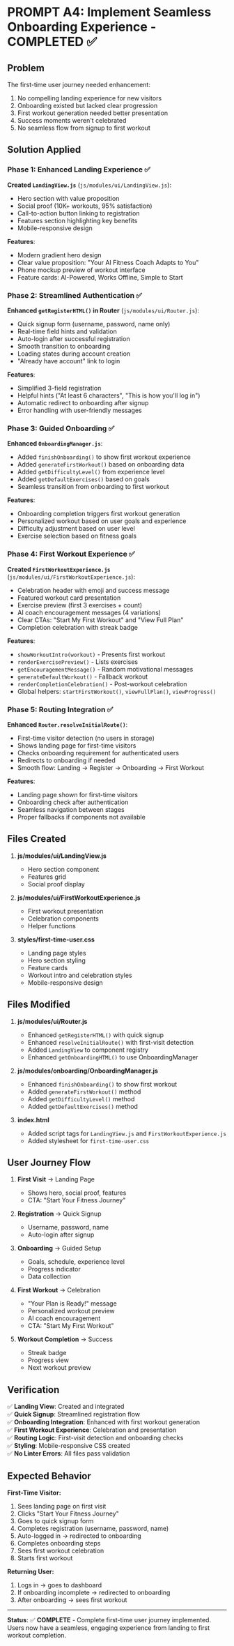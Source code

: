 # PROMPT A4: Implement Seamless Onboarding Experience - COMPLETED ✅

## Problem
The first-time user journey needed enhancement:
1. No compelling landing experience for new visitors
2. Onboarding existed but lacked clear progression
3. First workout generation needed better presentation
4. Success moments weren't celebrated
5. No seamless flow from signup to first workout

## Solution Applied

### Phase 1: Enhanced Landing Experience ✅

**Created `LandingView.js`** (`js/modules/ui/LandingView.js`):
- Hero section with value proposition
- Social proof (10K+ workouts, 95% satisfaction)
- Call-to-action button linking to registration
- Features section highlighting key benefits
- Mobile-responsive design

**Features**:
- Modern gradient hero design
- Clear value proposition: "Your AI Fitness Coach Adapts to You"
- Phone mockup preview of workout interface
- Feature cards: AI-Powered, Works Offline, Simple to Start

### Phase 2: Streamlined Authentication ✅

**Enhanced `getRegisterHTML()` in Router** (`js/modules/ui/Router.js`):
- Quick signup form (username, password, name only)
- Real-time field hints and validation
- Auto-login after successful registration
- Smooth transition to onboarding
- Loading states during account creation
- "Already have account" link to login

**Features**:
- Simplified 3-field registration
- Helpful hints ("At least 6 characters", "This is how you'll log in")
- Automatic redirect to onboarding after signup
- Error handling with user-friendly messages

### Phase 3: Guided Onboarding ✅

**Enhanced `OnboardingManager.js`**:
- Added `finishOnboarding()` to show first workout experience
- Added `generateFirstWorkout()` based on onboarding data
- Added `getDifficultyLevel()` from experience level
- Added `getDefaultExercises()` based on goals
- Seamless transition from onboarding to first workout

**Features**:
- Onboarding completion triggers first workout generation
- Personalized workout based on user goals and experience
- Difficulty adjustment based on user level
- Exercise selection based on fitness goals

### Phase 4: First Workout Experience ✅

**Created `FirstWorkoutExperience.js`** (`js/modules/ui/FirstWorkoutExperience.js`):
- Celebration header with emoji and success message
- Featured workout card presentation
- Exercise preview (first 3 exercises + count)
- AI coach encouragement messages (4 variations)
- Clear CTAs: "Start My First Workout" and "View Full Plan"
- Completion celebration with streak badge

**Features**:
- `showWorkoutIntro(workout)` - Presents first workout
- `renderExercisePreview()` - Lists exercises
- `getEncouragementMessage()` - Random motivational messages
- `generateDefaultWorkout()` - Fallback workout
- `renderCompletionCelebration()` - Post-workout celebration
- Global helpers: `startFirstWorkout()`, `viewFullPlan()`, `viewProgress()`

### Phase 5: Routing Integration ✅

**Enhanced `Router.resolveInitialRoute()`**:
- First-time visitor detection (no users in storage)
- Shows landing page for first-time visitors
- Checks onboarding requirement for authenticated users
- Redirects to onboarding if needed
- Smooth flow: Landing → Register → Onboarding → First Workout

**Features**:
- Landing page shown for first-time visitors
- Onboarding check after authentication
- Seamless navigation between stages
- Proper fallbacks if components not available

## Files Created

1. **js/modules/ui/LandingView.js**
   - Hero section component
   - Features grid
   - Social proof display

2. **js/modules/ui/FirstWorkoutExperience.js**
   - First workout presentation
   - Celebration components
   - Helper functions

3. **styles/first-time-user.css**
   - Landing page styles
   - Hero section styling
   - Feature cards
   - Workout intro and celebration styles
   - Mobile-responsive design

## Files Modified

1. **js/modules/ui/Router.js**
   - Enhanced `getRegisterHTML()` with quick signup
   - Enhanced `resolveInitialRoute()` with first-visit detection
   - Added `LandingView` to component registry
   - Enhanced `getOnboardingHTML()` to use OnboardingManager

2. **js/modules/onboarding/OnboardingManager.js**
   - Enhanced `finishOnboarding()` to show first workout
   - Added `generateFirstWorkout()` method
   - Added `getDifficultyLevel()` method
   - Added `getDefaultExercises()` method

3. **index.html**
   - Added script tags for `LandingView.js` and `FirstWorkoutExperience.js`
   - Added stylesheet for `first-time-user.css`

## User Journey Flow

1. **First Visit** → Landing Page
   - Shows hero, social proof, features
   - CTA: "Start Your Fitness Journey"

2. **Registration** → Quick Signup
   - Username, password, name
   - Auto-login after signup

3. **Onboarding** → Guided Setup
   - Goals, schedule, experience level
   - Progress indicator
   - Data collection

4. **First Workout** → Celebration
   - "Your Plan is Ready!" message
   - Personalized workout preview
   - AI coach encouragement
   - CTA: "Start My First Workout"

5. **Workout Completion** → Success
   - Streak badge
   - Progress view
   - Next workout preview

## Verification

✅ **Landing View**: Created and integrated  
✅ **Quick Signup**: Streamlined registration flow  
✅ **Onboarding Integration**: Enhanced with first workout generation  
✅ **First Workout Experience**: Celebration and presentation  
✅ **Routing Logic**: First-visit detection and onboarding checks  
✅ **Styling**: Mobile-responsive CSS created  
✅ **No Linter Errors**: All files pass validation

## Expected Behavior

**First-Time Visitor:**
1. Sees landing page on first visit
2. Clicks "Start Your Fitness Journey"
3. Goes to quick signup form
4. Completes registration (username, password, name)
5. Auto-logged in → redirected to onboarding
6. Completes onboarding steps
7. Sees first workout celebration
8. Starts first workout

**Returning User:**
1. Logs in → goes to dashboard
2. If onboarding incomplete → redirected to onboarding
3. After onboarding → sees first workout

---

**Status**: ✅ **COMPLETE** - Complete first-time user journey implemented. Users now have a seamless, engaging experience from landing to first workout completion.

